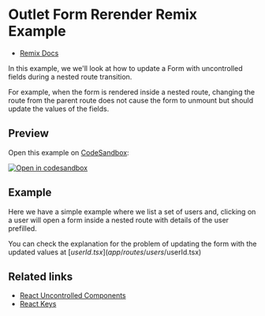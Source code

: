 # Outlet Form Rerender Remix Example

- [Remix Docs](https://remix.run/docs)

In this example, we we'll look at how to update a Form with uncontrolled fields during a nested route transition.

For example, when the form is rendered inside a nested route, changing the route from the parent route does not cause the form to unmount but should update the values of the fields.

## Preview

Open this example on [CodeSandbox](https://codesandbox.com):

[![Open in codesandbox](https://codesandbox.io/static/img/play-codesandbox.svg)](https://codesandbox.io/s/github/remix-run/remix/tree/main/examples/outlet-form-rerender)

## Example

Here we have a simple example where we list a set of users and, clicking on a user will open a form inside a nested route with details of the user prefilled.

You can check the explanation for the problem of updating the form with the updated values at [$userId.tsx](app/routes/users/$userId.tsx)

## Related links

- [React Uncontrolled Components](https://reactjs.org/docs/uncontrolled-components.html)
- [React Keys](https://reactjs.org/docs/lists-and-keys.html#keys)
